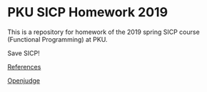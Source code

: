 # PKU SICP Homework 2019

This is a repository for homework of the 2019 spring SICP course (Functional Programming) at PKU.

Save SICP!

[References](<https://github.com/sunshineclt/Racket-Helper>)

[Openjudge](<http://lisp.test.openjudge.org/>)